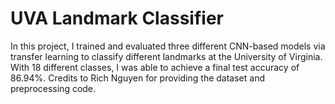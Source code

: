 # UVA Landmark Classifier

In this project, I trained and evaluated three different CNN-based models via transfer learning to classify different landmarks at the University of Virginia. With 18 different classes, I was able to achieve a final test accuracy of 86.94%. Credits to Rich Nguyen for providing the dataset and preprocessing code.
